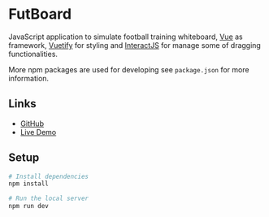 # FutBoard

JavaScript application to simulate football training whiteboard, [Vue](https://vuejs.org/) as framework, [Vuetify](https://vuetifyjs.com/) for styling and [InteractJS](https://interactjs.io/) for manage some of dragging functionalities.

More npm packages are used for developing see `package.json` for more information.

## Links

- [GitHub](https://github.com/Molasz/FutBoard)
- [Live Demo](https://fut-board.vercel.app)

## Setup

```bash
# Install dependencies
npm install

# Run the local server
npm run dev
```
